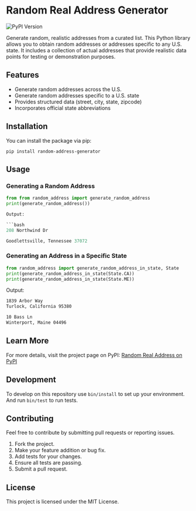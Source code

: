 # Random Real Address Generator

![PyPI Version](https://img.shields.io/pypi/v/random-real-address)

Generate random, realistic addresses from a curated list. This Python library allows you to obtain random addresses or addresses specific to any U.S. state. It includes a collection of actual addresses that provide realistic data points for testing or demonstration purposes.

## Features

- Generate random addresses across the U.S.
- Generate random addresses specific to a U.S. state
- Provides structured data (street, city, state, zipcode)
- Incorporates official state abbreviations

## Installation

You can install the package via pip:

```
pip install random-address-generator
```

## Usage

### Generating a Random Address

```py
from from random_address import generate_random_address
print(generate_random_address())

Output:

```bash
208 Northwind Dr

Goodlettsville, Tennessee 37072
```

### Generating an Address in a Specific State

```py
from random_address import generate_random_address_in_state, State
print(generate_random_address_in_state(State.CA))
print(generate_random_address_in_state(State.ME))
```

Output:

```bash
1839 Arbor Way
Turlock, California 95380

10 Bass Ln
Winterport, Maine 04496
```

## Learn More

For more details, visit the project page on PyPI: [Random Real Address on PyPI](https://pypi.org/project/random-real-address/)

## Development

To develop on this repository use `bin/install` to set up your environment. And run `bin/test` to run tests.

## Contributing

Feel free to contribute by submitting pull requests or reporting issues.

1. Fork the project.
2. Make your feature addition or bug fix.
3. Add tests for your changes.
4. Ensure all tests are passing.
5. Submit a pull request.

## License

This project is licensed under the MIT License.


